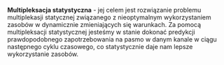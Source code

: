 **Multipleksacja statystyczna** - jej celem jest rozwiązanie problemu multiplekasji statycznej związanego z nieoptymalnym wykorzystaniem zasobów w dynamicznie zmieniających się warunkach. Za pomocą multipleksacji statystycznej jesteśmy w stanie dokonać predykcji prawdopodobnego zapotrzebowania na pasmo w danym kanale w ciągu następnego cyklu czasowego, co statystycznie daje nam lepsze wykorzystanie zasobów. 